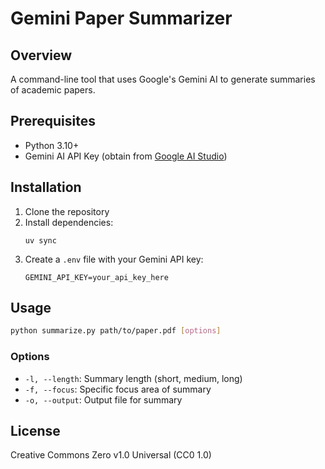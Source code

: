 # Gemini Paper Summarizer

## Overview
A command-line tool that uses Google's Gemini AI to generate summaries of academic papers.

## Prerequisites
- Python 3.10+
- Gemini AI API Key (obtain from [Google AI Studio](https://aistudio.google.com/))

## Installation
1. Clone the repository
2. Install dependencies:
   ```
   uv sync
   ```
3. Create a `.env` file with your Gemini API key:
   ```
   GEMINI_API_KEY=your_api_key_here
   ```

## Usage
```bash
python summarize.py path/to/paper.pdf [options]
```

### Options
- `-l, --length`: Summary length (short, medium, long)
- `-f, --focus`: Specific focus area of summary
- `-o, --output`: Output file for summary

## License
Creative Commons Zero v1.0 Universal (CC0 1.0)
